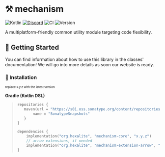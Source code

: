 # ⚒ mechanism

![Kotlin](https://img.shields.io/badge/kotlin-%230095D5.svg?style=for-the-badge&logo=kotlin&logoColor=white&color=0d1117)
[![Discord](https://img.shields.io/discord/908438033613848596?style=for-the-badge&logo=discord&logoColor=white&colorA=0d1117&colorB=1a222e)](https://discord.hexalite.org/)
![CI](https://img.shields.io/github/workflow/status/playhexalite/mechanism/Kotlin%20CI%20with%20Gradle.svg?colorA=0d1117&colorB=1a222e&label=Workflow&style=for-the-badge&logo=githubactions&logoColor=white)
![Version](https://img.shields.io/nexus/s/org.hexalite/mechanism-core?server=https%3A%2F%2Fs01.oss.sonatype.org?colorA=0d1117&colorB=1a222e&label=Maven&style=for-the-badge&logo=maven&logoColor=white)

A multiplatform-friendly common utility module targeting code flexibility.

## 🎏 Getting Started

You can find information about how to use this library in the classes' documentation! We will go into more details as
soon our website is ready.

### 🐚 Installation

<sup><sub>replace x.y.z with the latest version</sub></sup>

**Gradle (Kotlin DSL)**
> ```kotlin
> repositories {
>    maven(url = "https://s01.oss.sonatype.org/content/repositories/snapshots/") {
>        name = "SonatypeSnapshots"
>    }
> }
> 
> dependencies {
>     implementation("org.hexalite", "mechanism-core", "x.y.z")
>     // arrow extensions, if needed
>     implementation("org.hexalite", "mechanism-extension-arrow", "x.y.z")
> }
> ```

